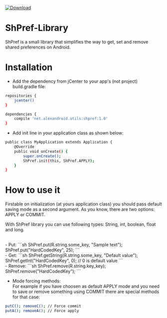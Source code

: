[ ![Download](https://api.bintray.com/packages/pulimet/utils/shpref/images/download.svg) ](https://bintray.com/pulimet/utils/shpref/_latestVersion)

# ShPref-Library

ShPref is a small library that simplifies the way to get, set and remove shared preferences on Android.

# Installation

- Add the dependency from jCenter to your app's (not project) build.gradle file:

```sh
repositories {
    jcenter()
}

dependencies {
    compile 'net.alexandroid.utils:shpref:1.0'
}
```


- Add init line in your application class as shown below:

```sh
public class MyApplication extends Application {
    @Override
    public void onCreate() {
        super.onCreate();
        ShPref.init(this, ShPref.APPLY);
    }
}
```


# How to use it

Firstable on initialization (at yours application class) you should pass default saving mode as a second argument. As you know, there are two options: APPLY or COMMIT. 


With ShPref library you can use following types: String, int, boolean, float and long.

 <br> 
- Put:
```sh
ShPref.put(R.string.some_key, "Sample text");
ShPref.put("HardCodedKey", 25);
```

 <br>
- Get:
```sh
ShPref.getString(R.string.some_key, "Default value");
ShPref.getInt("HardCodedKey", 0); // 0 is default value
```

 <br> 
- Remove:
```sh
ShPref.remove(R.string.key_key);
ShPref.remove("HardCodedKey");
```
 <br> 

- Mode forcing methods: <br>
For example if you have choosen as default APPLY mode and you need to save or remove something using COMMIT there are special methods for that case:
```sh
putC(); removeC(); // Force commit
putA(); removeA(); // Force apply
```


